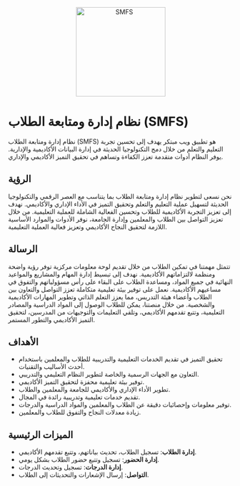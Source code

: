 <p align="center"><a href="https://sm-fs.tech" target="_blank"><img src="https://sm-fs.tech/build/assets/Group%20912-BGt9z0TD.png" width="200" alt="SMFS"></a></p>

# نظام إدارة ومتابعة الطلاب (SMFS)

نظام إدارة ومتابعة الطلاب (SMFS) هو تطبيق ويب مبتكر يهدف إلى تحسين تجربة التعليم والتعلم من خلال دمج التكنولوجيا الحديثة في إدارة البيانات الأكاديمية والإدارية. يوفر النظام أدوات متقدمة تعزز الكفاءة وتساهم في تحقيق التميز الأكاديمي والإداري.

## الرؤية
نحن نسعى لتطوير نظام إدارة ومتابعة الطلاب بما يتناسب مع العصر الرقمي والتكنولوجيا الحديثة لتسهيل عملية التعليم والتعلم وتحقيق التميز في الأداء الإداري والأكاديمي. نهدف إلى تعزيز التجربة الأكاديمية للطلاب وتحسين الفعالية الشاملة للعملية التعليمية. من خلال تعزيز التواصل بين الطلاب والمعلمين وإدارة الجامعة، نوفر الأدوات والموارد الأساسية اللازمة لتحقيق النجاح الأكاديمي وتعزيز فعالية العملية التعليمية.

## الرسالة
تتمثل مهمتنا في تمكين الطلاب من خلال تقديم لوحة معلومات مركزية توفر رؤية واضحة ومنظمة لالتزاماتهم الأكاديمية. نهدف إلى تبسيط إدارة المهام والمشاريع والمواعيد النهائية في جميع المواد، ومساعدة الطلاب على البقاء على رأس مسؤولياتهم والتفوق في مساعيهم الأكاديمية. نعمل على توفير بيئة تعليمية متكاملة تعزز التواصل والتعاون بين الطلاب وأعضاء هيئة التدريس، مما يعزز التعلم الذاتي وتطوير المهارات الأكاديمية والشخصية. من خلال منصتنا، يمكن للطلاب الوصول إلى المواد الدراسية والمصادر التعليمية، وتتبع تقدمهم الأكاديمي، وتلقي التعليمات والتوجيهات من المدرسين، لتحقيق التميز الأكاديمي والتطور المستمر.

## الأهداف
- تحقيق التميز في تقديم الخدمات التعليمية والتدريبية للطلاب والمعلمين باستخدام أحدث الأساليب والتقنيات.
- التعاون مع الجهات الرسمية والخاصة لتطوير النظام التعليمي والتدريبي.
- توفير بيئة تعليمية محفزة لتحقيق التميز الأكاديمي.
- تطوير الأداء الإداري والأكاديمي للجامعة والمعلمين والطلاب.
- تقديم خدمات تعليمية وتدريبية رائدة في المجال.
- توفير معلومات وإحصائيات دقيقة عن الطلاب والمعلمين والمواد الدراسية والدرجات.
- زيادة معدلات النجاح والتفوق للطلاب والمعلمين.

## الميزات الرئيسية
- **إدارة الطلاب**: تسجيل الطلاب، تحديث بياناتهم، وتتبع تقدمهم الأكاديمي.
- **إدارة الحضور**: تسجيل وتتبع حضور الطلاب بشكل يومي.
- **إدارة الدرجات**: تسجيل وتحديث الدرجات.
- **التواصل**: إرسال الإشعارات والتحديثات إلى الطلاب.
